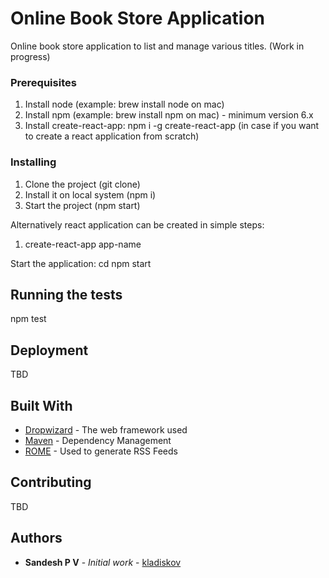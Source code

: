 # Online Book Store Application

Online book store application to list and manage various titles. (Work in progress)

### Prerequisites

1. Install node (example: brew install node on mac)
2. Install npm (example: brew install npm on mac) - minimum version 6.x
3. Install create-react-app: npm i -g create-react-app (in case if you want to create a react application from scratch)

### Installing

1. Clone the project (git clone)
2. Install it on local system (npm i)
3. Start the project (npm start)

Alternatively react application can be created in simple steps:

1. create-react-app app-name

Start the application:
cd <app-name>
npm start

## Running the tests

npm test

## Deployment

TBD

## Built With

- [Dropwizard](http://www.dropwizard.io/1.0.2/docs/) - The web framework used
- [Maven](https://maven.apache.org/) - Dependency Management
- [ROME](https://rometools.github.io/rome/) - Used to generate RSS Feeds

## Contributing

TBD

## Authors

- **Sandesh P V** - _Initial work_ - [kladiskov](https://github.com/kladiskov)
